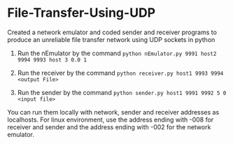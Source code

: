 # File-Transfer-Using-UDP
Created a network emulator and coded sender and receiver programs to produce an unreliable file transfer network using UDP sockets in python 

1) Run the nEmulator by the command `python nEmulator.py 9991 host2 9994 9993 host 3 0.0 1`

2) Run the receiver by the command `python receiver.py host1 9993 9994 <output File>`

3) Run the sender by the command `python sender.py host1 9991 9992 5 0 <input file>`

You can run them locally with network, sender and receiver addresses as localhosts. For linux environment, use the address ending with -008 for receiver and sender and the address ending with -002 for the network emulator. 


